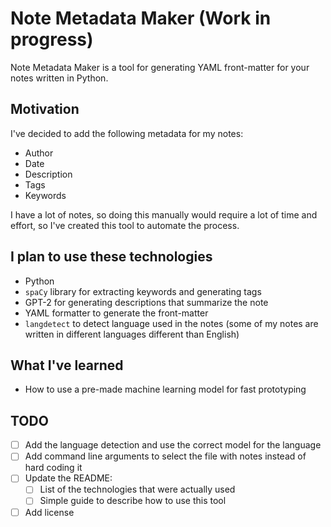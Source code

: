 # Note Metadata Maker (Work in progress)

Note Metadata Maker is a tool for generating YAML front-matter for your notes written in Python.

## Motivation

I've decided to add the following metadata for my notes:
- Author
- Date
- Description
- Tags
- Keywords

I have a lot of notes, so doing this manually would require a lot of time and effort, so I've created this tool to automate the process.

## I plan to use these technologies

- Python
- `spaCy` library for extracting keywords and generating tags
- GPT-2 for generating descriptions that summarize the note 
- YAML formatter to generate the front-matter
- `langdetect` to detect language used in the notes (some of my notes are written in different languages different than English)

## What I've learned

- How to use a pre-made machine learning model for fast prototyping

## TODO

- [ ] Add the language detection and use the correct model for the language
- [ ] Add command line arguments to select the file with notes instead of hard coding it
- [ ] Update the README:
  - [ ] List of the technologies that were actually used
  - [ ] Simple guide to describe how to use this tool
- [ ] Add license
